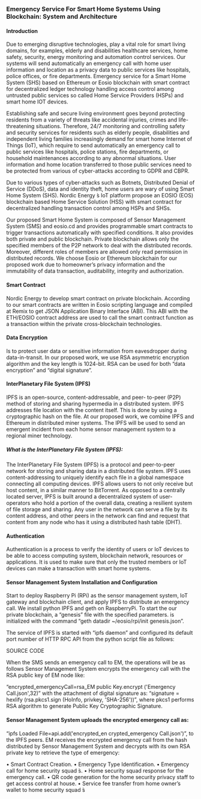 #

### Emergency Service For Smart Home Systems Using Blockchain: System and Architecture


#### Introduction

Due to emerging disruptive technologies, play a vital role for smart living domains, for examples, elderly and disabilities healthcare services, home safety, security, energy monitoring and automation control services. Our systems will send automatically an emergency call with home user information and location as a privacy data to public services like hospitals, police offices, or fire departments. Emergency service for a Smart Home System (SHS) based on Ethereum or Eosio blockchain with smart contract for decentralized ledger technology handling access control among untrusted public services so called Home Service Providers (HSPs) and smart home IOT devices.


Establishing safe and secure living environment goes beyond protecting residents from a variety of threats like accidental injuries, crimes and life-threatening situations. Therefore, 24/7 monitoring and controlling safety and security services for residents such as elderly people, disabilities and independent living families increasingly demand for smart home Internet of Things (IoT), which require to send automatically an emergency call to public services like hospitals, police stations, fire departments, or household maintenances according to any abnormal situations. User information and home location transferred to those public services need to be protected from various of cyber-attacks according to GDPR and CBPR.

Due to various types of cyber-attacks such as Botnets, Distributed Denial of Service (DDoS), data and identity theft, home users are wary of using Smart Home System (SHS). Nordic Energy ́s IoT platform propose an EOSIO (EOS) blockchain based Home Service Solution (HSS) with smart contract for decentralized handling transaction control among HSPs and SHSs. 

Our proposed Smart Home System is composed of Sensor Management System (SMS) and eosio.cd and provides programmable smart contracts to trigger transactions automatically with specified conditions. It also provides both private and public blockchain. Private blockchain allows only the specified members of the P2P network to deal with the distributed records. Moreover, different roles of members are allowed only read permission in distributed records. We choose Eosio or Ethereum blockchain for our proposed work due to homeowner’s privacy information and the immutability of data transaction, auditability, integrity and authorization.

#### Smart Contract
Nordic Energy to develop smart contract on private blockchain. According to our smart contracts are written in Eosio scripting language and compiled at Remix to get JSON Application Binary Interface (ABI). This ABI with the ETH/EOSIO contract address are used to call the smart contract function as a transaction within the private cross-blockchain technologies.

#### Data Encryption
Is to protect user data or sensitive information from eavesdropper during data-in-transit. In our proposed work, we use RSA asymmetric encryption algorithm and the key length is 1024-bit. RSA can be used for both “data encryption” and “digital signature”.


#### InterPlanetary File System (IPFS)
IPFS is an open-source, content-addressable, and peer- to-peer (P2P) method of storing and sharing hypermedia in a distributed system. IPFS addresses file location with the content itself. This is done by using a cryptographic hash on the file. At our proposed work, we combine IPFS and Ethereum in distributed miner systems. The IPFS will be used to send an emergent incident from each home sensor management system to a regional miner technology.

##### What is the InterPlanetary File System (IPFS):
The InterPlanetary File System (IPFS) is a protocol and peer-to-peer network for storing and sharing data in a distributed file system. IPFS uses content-addressing to uniquely identify each file in a global namespace connecting all computing devices. IPFS allows users to not only receive but host content, in a similar manner to BitTorrent. As opposed to a centrally located server, IPFS is built around a decentralized system of user-operators who hold a portion of the overall data, creating a resilient system of file storage and sharing. Any user in the network can serve a file by its content address, and other peers in the network can find and request that content from any node who has it using a distributed hash table (DHT).

#### Authentication
Authentication is a process to verify the identity of users or IoT devices to be able to access computing system, blockchain network, resources or applications. It is used to make sure that only the trusted members or IoT devices can make a transaction with smart home systems.

#### Sensor Management System Installation and Configuration

Start to deploy Raspberry Pi (RPi) as the sensor management system, IoT gateway and blockchain client, and apply IPFS to distribute an emergency call. We install python IPFS and geth on RaspberryPi. To start the our private blockchain, a “genesis” file with the specified parameters. is initialized with the command “geth datadir ~/eosio/rpi/init genesis.json”.

The service of IPFS is started with “ipfs daemon” and configured its default port number of HTTP RPC API from the python script file as follows:

SOURCE CODE

When the SMS sends an emergency call to EM, the operations will be as follows Sensor Management System encrypts the emergency call with the RSA public key of EM node like:

“encrypted_emergencyCall=rsa_EM public Key.encrypt ('Emergency Call.json',32)” with the attachment of digital signature as: “signature = hexlify (rsa.pkcs1.sign (HoInfo, privkey, 'SHA-256'))”, where pkcs1 performs RSA algorithm to generate Public Key
Cryptographic Signature.

#### Sensor Management System uploads the encrypted emergency call as:

“ipfs Loaded File=api.add('encrypted_en crypted_emergency Call.json')”, to the IPFS peers.
EM receives the encrypted emergency call from the hash distributed by Sensor Management System and decrypts with its
own RSA private key to retrieve the type of emergency:

• Smart Contract Creation.
• Emergency Type Identification.
• Emergency call for home security squad ́s.
• Home security squad response for the emergency call.
• QR code generation for the home security privacy staff to get access control at house.
• Service fee transfer from home owner’s wallet to home security squad ́s
